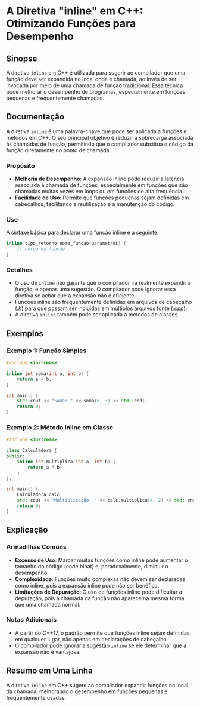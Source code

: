 <!--
Meta Description: # A Diretiva "inline" em C++: Otimizando Funções para Desempenho ## Sinopse A diretiva `inline` em C++ é utilizada para sugerir ao compilador que uma ...
Meta Keywords: inline, funções, que, função, pode
-->

# A Diretiva "inline" em C++: Otimizando Funções para Desempenho

## Sinopse
A diretiva `inline` em C++ é utilizada para sugerir ao compilador que uma função deve ser expandida no local onde é chamada, ao invés de ser invocada por meio de uma chamada de função tradicional. Essa técnica pode melhorar o desempenho de programas, especialmente em funções pequenas e frequentemente chamadas.

## Documentação
A diretiva `inline` é uma palavra-chave que pode ser aplicada a funções e métodos em C++. O seu principal objetivo é reduzir a sobrecarga associada às chamadas de função, permitindo que o compilador substitua o código da função diretamente no ponto de chamada.

### Propósito
- **Melhoria de Desempenho**: A expansão inline pode reduzir a latência associada à chamada de funções, especialmente em funções que são chamadas muitas vezes em loops ou em funções de alta frequência.
- **Facilidade de Uso**: Permite que funções pequenas sejam definidas em cabeçalhos, facilitando a reutilização e a manutenção do código.

### Uso
A sintaxe básica para declarar uma função inline é a seguinte:

```cpp
inline tipo_retorno nome_funcao(parametros) {
    // corpo da função
}
```

### Detalhes
- O uso de `inline` não garante que o compilador irá realmente expandir a função; é apenas uma sugestão. O compilador pode ignorar essa diretiva se achar que a expansão não é eficiente.
- Funções inline são frequentemente definidas em arquivos de cabeçalho (*.h*) para que possam ser incluídas em múltiplos arquivos fonte (*.cpp*).
- A diretiva `inline` também pode ser aplicada a métodos de classes.

## Exemplos

### Exemplo 1: Função Simples
```cpp
#include <iostream>

inline int soma(int a, int b) {
    return a + b;
}

int main() {
    std::cout << "Soma: " << soma(5, 3) << std::endl;
    return 0;
}
```

### Exemplo 2: Método Inline em Classe
```cpp
#include <iostream>

class Calculadora {
public:
    inline int multiplica(int a, int b) {
        return a * b;
    }
};

int main() {
    Calculadora calc;
    std::cout << "Multiplicação: " << calc.multiplica(4, 2) << std::endl;
    return 0;
}
```

## Explicação
### Armadilhas Comuns
- **Excesso de Uso**: Marcar muitas funções como inline pode aumentar o tamanho do código (code bloat) e, paradoxalmente, diminuir o desempenho.
- **Complexidade**: Funções muito complexas não devem ser declaradas como inline, pois a expansão inline pode não ser benéfica.
- **Limitações de Depuração**: O uso de funções inline pode dificultar a depuração, pois a chamada da função não aparece na mesma forma que uma chamada normal.

### Notas Adicionais
- A partir do C++17, o padrão permite que funções inline sejam definidas em qualquer lugar, não apenas em declarações de cabeçalho.
- O compilador pode ignorar a sugestão `inline` se ele determinar que a expansão não é vantajosa.

## Resumo em Uma Linha
A diretiva `inline` em C++ sugere ao compilador expandir funções no local da chamada, melhorando o desempenho em funções pequenas e frequentemente usadas.